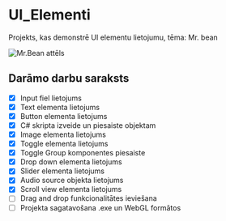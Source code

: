 # UI_Elementi
Projekts, kas demonstrē UI elementu lietojumu, tēma: Mr. bean

![Mr.Bean attēls](https://th.bing.com/th/id/R.fa39fe541ad885130351e71927fbac33?rik=rjzqDTRt0ML31g&riu=http%3a%2f%2fgetdrawings.com%2fcliparts%2fmr-bean-clipart-4.png&ehk=nmbO062qtFGODIiJjhd5lbNCKHf4glunkdejJ6cQadM%3d&risl=&pid=ImgRaw&r=0)

## Darāmo darbu saraksts
- [x] Input fiel lietojums
- [x] Text elementa lietojums
- [x] Button elementa lietojums
- [x] C# skripta izveide un piesaiste objektam
- [x] Image elementa lietojums
- [x] Toggle elementa lietojums
- [x] Toggle Group komponentes piesaiste
- [x] Drop down elementa lietojums
- [x] Slider elementa lietojums
- [x] Audio source objekta lietojums
- [x] Scroll view elementa lietojums
- [ ] Drag and drop funkcionalitātes ieviešana
- [ ] Projekta sagatavošana .exe un WebGL formātos
